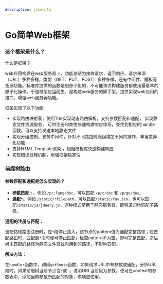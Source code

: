 ```yaml
---
description: jiketutu
---
```


# Go简单Web框架

### 这个框架是什么？

什么是框架？

web应用构建在web服务器上，功能总结为接收请求，返回响应。请求来源（URL）多种多样，类型（GET、PUT、POST）多种多样。还有中间件、模板等拓展功能。标准库提供的函数是很原子化的，不可能每次构建服务都使用最基本的原子化操作。于是框架应运而生，是构建web服务的脚手架，提供实现web应用的接口，增强web服务器功能。

框架实现了以下功能;

* 实现路由映射表，使用Trie实现动态路由解析，支持参数匹配和通配， 实现静态文件资源服务， 可供注册和查找快速构建响应体系，查找到相应的handle函数，可以支持发送本地静态文件
* 实现分组控制，支持中间件，针对不同路由前缀组增加不同的操作，丰富差异化功能
* 支持HTML Template渲染 ，根据模板库快速构建响应
* 实现错误处理机制，增强框架稳定性

### 前缀树路由

#### 参数匹配和通配是怎么实现的？

* **参数匹配`：`**。例如 `/p/:lang/doc`，可以匹配 `/p/c/doc` 和 `/p/go/doc`。
* **通配`*`**。例如 `/static/*filepath`，可以匹配`/static/fav.ico`，也可以匹配`/static/js/jQuery.js`，这种模式常用于静态服务器，能够递归地匹配子路径。

**通配的注册与匹配：**

通配路径路由注册时，在`*`段停止插入，该节点的pattern值为通配完整路径；在匹配路由时，匹配到`*`段时便可停止匹配，检查pattern不为空，即可完整匹配，之后尚未匹配的路径为静态文件查找时用到的路径，不影响匹配。

**解决方法：**

在`handler`函数中，调用`getRoute`函数，如果请求URL中有参数或通配，分析URL段时，如果前缀树当前节点含`*`或`:`，说明URL当前段为参数，便可在context的参数表中，添加当前参数所匹配的对象，供响应使用。  


